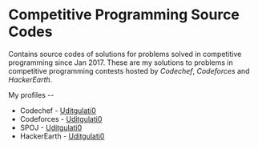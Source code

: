 # Competitive Programming Source Codes

Contains source codes of solutions for problems solved in competitive programming since Jan 2017.
These are my solutions to problems in competitive programming contests hosted by *Codechef*, *Codeforces* and *HackerEarth*.

My profiles --

* Codechef - [Uditgulati0](https://www.codechef.com/users/uditgulati0)
* Codeforces - [Uditgulati0](http://codeforces.com/profile/Uditgulati0)
* SPOJ - [Uditgulati0](http://www.spoj.com/users/uditgulati0/)
* HackerEarth - [Uditgulati0](https://www.hackerearth.com/@uditgulati0)
